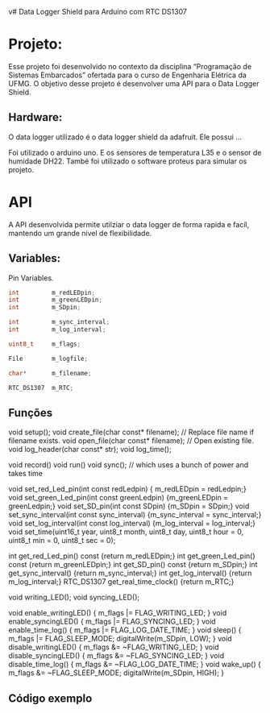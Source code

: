 v# Data Logger Shield para Arduino com RTC DS1307

# Projeto: 

Esse projeto foi desenvolvido no contexto da disciplina “Programação de Sistemas Embarcados” ofertada para o curso de Engenharia Elétrica da UFMG. O objetivo desse projeto é desenvolver uma API para o Data Logger Shield.

## Hardware: 

O data logger utilizado é o data logger shield da adafruit. Ele possui ... 


Foi utilizado o arduino uno. E os sensores de temperatura L35 e o sensor de humidade DH22. També foi utilizado o software proteus para simular os projeto.


# API

A API desenvolvida permite utilziar o data logger de forma rapida e facíl, mantendo um grande nivel de flexibilidade.

## Variables:


Pin Variables.

```C
int         m_redLEDpin;
int         m_greenLEDpin;
int         m_SDpin;
```

```C
int         m_sync_interval;
int         m_log_interval;
```
```C
uint8_t     m_flags;  
```
```C
File        m_logfile;
```
```C
char*       m_filename; 
```
```C
RTC_DS1307  m_RTC;
```

## Funções

void setup();
void create_file(char const* filename);      // Replace file name if filename exists.
void open_file(char const* filename);        // Open existing file. 
void log_header(char const* str);
void log_time();

void record()
void run()
void sync(); // which uses a bunch of power and takes time

void set_red_Led_pin(int const redLedpin) { m_redLEDpin = redLedpin;}
void set_green_Led_pin(int const greenLedpin) {m_greenLEDpin = greenLedpin;}
void set_SD_pin(int const SDpin) {m_SDpin = SDpin;}
void set_sync_interval(int const sync_interval) {m_sync_interval = sync_interval;}
void set_log_interval(int const log_interval) {m_log_interval = log_interval;}
void set_time(uint16_t year, uint8_t month, uint8_t day, uint8_t hour = 0, uint8_t min = 0, uint8_t sec = 0);


int get_red_Led_pin() const {return m_redLEDpin;} 
int get_green_Led_pin() const {return m_greenLEDpin;}
int get_SD_pin() const {return m_SDpin;}
int get_sync_interval() {return m_sync_interval;}
int get_log_interval() {return m_log_interval;}
RTC_DS1307 get_real_time_clock() {return m_RTC;}

void writing_LED();
void syncing_LED();

void enable_writingLED() { m_flags |= FLAG_WRITING_LED; }
void enable_syncingLED() { m_flags |= FLAG_SYNCING_LED; }
void enable_time_log() { m_flags |= FLAG_LOG_DATE_TIME; }
void sleep() { m_flags |= FLAG_SLEEP_MODE;  digitalWrite(m_SDpin, LOW); }
void disable_writingLED() { m_flags &= ~FLAG_WRITING_LED; }
void disable_syncingLED() { m_flags &= ~FLAG_SYNCING_LED; }
void disable_time_log() { m_flags &= ~FLAG_LOG_DATE_TIME; }
void wake_up() { m_flags &= ~FLAG_SLEEP_MODE; digitalWrite(m_SDpin, HIGH); }



## Código exemplo 



